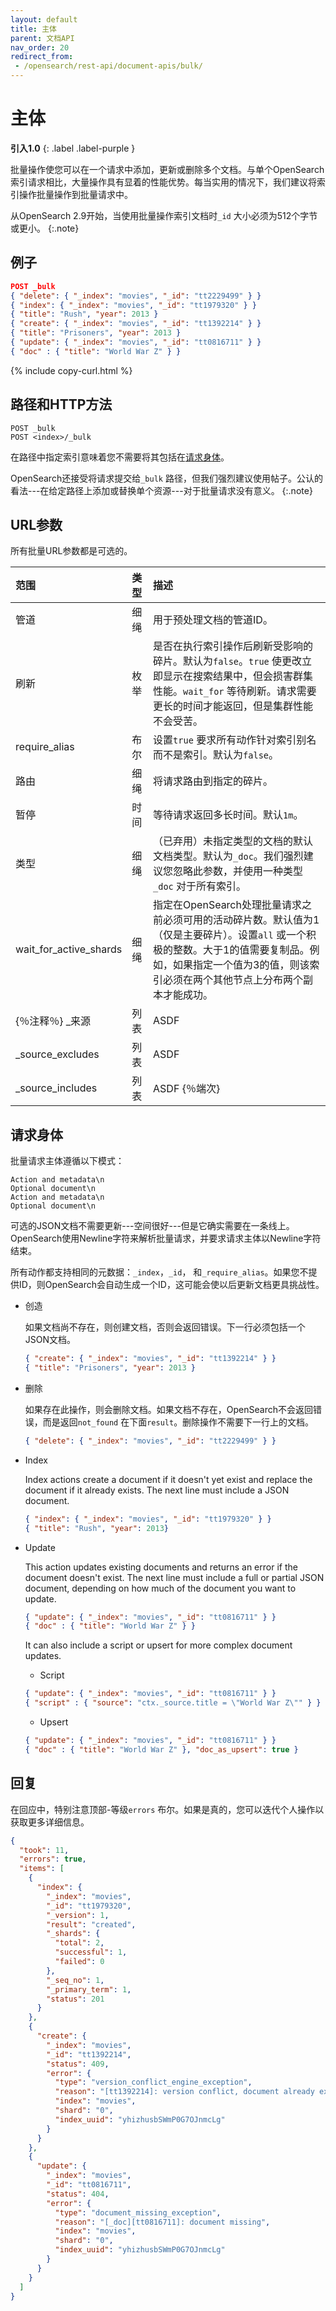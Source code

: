 ```yaml
---
layout: default
title: 主体
parent: 文档API
nav_order: 20
redirect_from:
 - /opensearch/rest-api/document-apis/bulk/
---
```


# 主体
**引入1.0**
{: .label .label-purple }

批量操作使您可以在一个请求中添加，更新或删除多个文档。与单个OpenSearch索引请求相比，大量操作具有显着的性能优势。每当实用的情况下，我们建议将索引操作批量操作到批量请求中。


从OpenSearch 2.9开始，当使用批量操作索引文档时`_id` 大小必须为512个字节或更小。
{:.note}

## 例子

```json
POST _bulk
{ "delete": { "_index": "movies", "_id": "tt2229499" } }
{ "index": { "_index": "movies", "_id": "tt1979320" } }
{ "title": "Rush", "year": 2013 }
{ "create": { "_index": "movies", "_id": "tt1392214" } }
{ "title": "Prisoners", "year": 2013 }
{ "update": { "_index": "movies", "_id": "tt0816711" } }
{ "doc" : { "title": "World War Z" } }

```
{% include copy-curl.html %}


## 路径和HTTP方法

```
POST _bulk
POST <index>/_bulk
```

在路径中指定索引意味着您不需要将其包括在[请求身体]({{site.url}}{{site.baseurl}}/api-reference/document-apis/bulk/#request-body)。

OpenSearch还接受将请求提交给`_bulk` 路径，但我们强烈建议使用帖子。公认的看法---在给定路径上添加或替换单个资源---对于批量请求没有意义。
{:.note}


## URL参数

所有批量URL参数都是可选的。

范围| 类型| 描述
:--- | :--- | :---
管道| 细绳| 用于预处理文档的管道ID。
刷新| 枚举| 是否在执行索引操作后刷新受影响的碎片。默认为`false`。`true` 使更改立即显示在搜索结果中，但会损害群集性能。`wait_for` 等待刷新。请求需要更长的时间才能返回，但是集群性能不会受苦。
require_alias| 布尔| 设置`true` 要求所有动作针对索引别名而不是索引。默认为`false`。
路由| 细绳| 将请求路由到指定的碎片。
暂停| 时间| 等待请求返回多长时间。默认`1m`。
类型| 细绳| （已弃用）未指定类型的文档的默认文档类型。默认为`_doc`。我们强烈建议您忽略此参数，并使用一种类型`_doc` 对于所有索引。
wait_for_active_shards| 细绳| 指定在OpenSearch处理批量请求之前必须可用的活动碎片数。默认值为1（仅是主要碎片）。设置`all` 或一个积极的整数。大于1的值需要复制品。例如，如果指定一个值为3的值，则该索引必须在两个其他节点上分布两个副本才能成功。
{％注释％} _来源| 列表| ASDF
_source_excludes| 列表| ASDF
_source_includes| 列表| ASDF {％端次}


## 请求身体

批量请求主体遵循以下模式：

```
Action and metadata\n
Optional document\n
Action and metadata\n
Optional document\n

```

可选的JSON文档不需要更新---空间很好---但是它确实需要在一条线上。OpenSearch使用Newline字符来解析批量请求，并要求请求主体以Newline字符结束。

所有动作都支持相同的元数据：`_index`，`_id`， 和`_require_alias`。如果您不提供ID，则OpenSearch会自动生成一个ID，这可能会使以后更新文档更具挑战性。

- 创造

  如果文档尚不存在，则创建文档，否则会返回错误。下一行必须包括一个JSON文档。

  ```json
  { "create": { "_index": "movies", "_id": "tt1392214" } }
  { "title": "Prisoners", "year": 2013 }
  ```

- 删除

  如果存在此操作，则会删除文档。如果文档不存在，OpenSearch不会返回错误，而是返回`not_found` 在下面`result`。删除操作不需要下一行上的文档。

  ```json
  { "delete": { "_index": "movies", "_id": "tt2229499" } }
  ```

- Index

  Index actions create a document if it doesn't yet exist and replace the document if it already exists. The next line must include a JSON document.

  ```json
  { "index": { "_index": "movies", "_id": "tt1979320" } }
  { "title": "Rush", "year": 2013}
  ```

- Update

  This action updates existing documents and returns an error if the document doesn't exist. The next line must include a full or partial JSON document, depending on how much of the document you want to update.

  ```json
  { "update": { "_index": "movies", "_id": "tt0816711" } }
  { "doc" : { "title": "World War Z" } }
  ```

  It can also include a script or upsert for more complex document updates.

  - Script
  ```json
  { "update": { "_index": "movies", "_id": "tt0816711" } }
  { "script" : { "source": "ctx._source.title = \"World War Z\"" } }
  ```

  - Upsert
  ```json
  { "update": { "_index": "movies", "_id": "tt0816711" } }
  { "doc" : { "title": "World War Z" }, "doc_as_upsert": true }
  ```

## 回复

在回应中，特别注意顶部-等级`errors` 布尔。如果是真的，您可以迭代个人操作以获取更多详细信息。

```json
{
  "took": 11,
  "errors": true,
  "items": [
    {
      "index": {
        "_index": "movies",
        "_id": "tt1979320",
        "_version": 1,
        "result": "created",
        "_shards": {
          "total": 2,
          "successful": 1,
          "failed": 0
        },
        "_seq_no": 1,
        "_primary_term": 1,
        "status": 201
      }
    },
    {
      "create": {
        "_index": "movies",
        "_id": "tt1392214",
        "status": 409,
        "error": {
          "type": "version_conflict_engine_exception",
          "reason": "[tt1392214]: version conflict, document already exists (current version [1])",
          "index": "movies",
          "shard": "0",
          "index_uuid": "yhizhusbSWmP0G7OJnmcLg"
        }
      }
    },
    {
      "update": {
        "_index": "movies",
        "_id": "tt0816711",
        "status": 404,
        "error": {
          "type": "document_missing_exception",
          "reason": "[_doc][tt0816711]: document missing",
          "index": "movies",
          "shard": "0",
          "index_uuid": "yhizhusbSWmP0G7OJnmcLg"
        }
      }
    }
  ]
}
```

